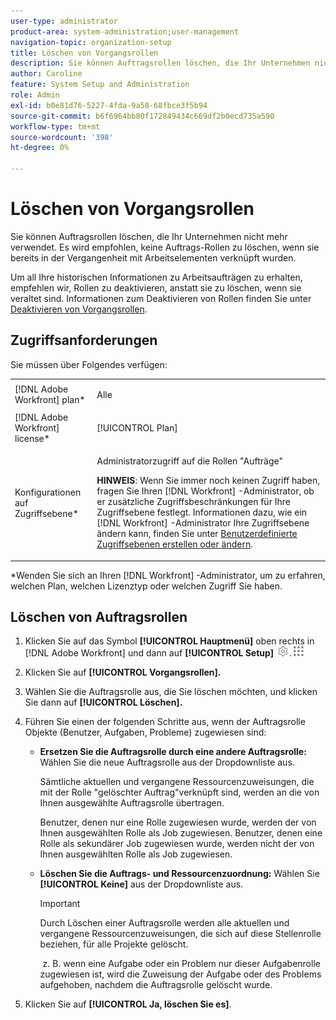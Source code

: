 ```yaml
---
user-type: administrator
product-area: system-administration;user-management
navigation-topic: organization-setup
title: Löschen von Vorgangsrollen
description: Sie können Auftragsrollen löschen, die Ihr Unternehmen nicht mehr verwendet. Es wird empfohlen, keine Auftrags-Rollen zu löschen, wenn sie bereits in der Vergangenheit mit Arbeitselementen verknüpft wurden. Um all Ihre historischen Informationen zu Arbeitsaufträgen zu erhalten, empfehlen wir, Rollen zu deaktivieren, anstatt sie zu löschen, wenn sie veraltet sind. Informationen zum Deaktivieren von Rollen finden Sie unter Deaktivieren von Vorgangsrollen .
author: Caroline
feature: System Setup and Administration
role: Admin
exl-id: b0e81d76-5227-4fda-9a58-68fbce3f5b94
source-git-commit: b6f6964bb80f172849434c669df2b0ecd735a590
workflow-type: tm+mt
source-wordcount: '398'
ht-degree: 0%

---
```


# Löschen von Vorgangsrollen

Sie können Auftragsrollen löschen, die Ihr Unternehmen nicht mehr verwendet. Es wird empfohlen, keine Auftrags-Rollen zu löschen, wenn sie bereits in der Vergangenheit mit Arbeitselementen verknüpft wurden.

Um all Ihre historischen Informationen zu Arbeitsaufträgen zu erhalten, empfehlen wir, Rollen zu deaktivieren, anstatt sie zu löschen, wenn sie veraltet sind. Informationen zum Deaktivieren von Rollen finden Sie unter [Deaktivieren von Vorgangsrollen](../../../administration-and-setup/set-up-workfront/organizational-setup/deactivate-job-roles.md).

## Zugriffsanforderungen

Sie müssen über Folgendes verfügen:

<table style="table-layout:auto"> 
 <col> 
 <col> 
 <tbody> 
  <tr> 
   <td role="rowheader">[!DNL Adobe Workfront] plan*</td> 
   <td> <p>Alle </p> </td> 
  </tr> 
  <tr> 
   <td role="rowheader">[!DNL Adobe Workfront] license*</td> 
   <td>[!UICONTROL Plan]</td> 
  </tr> 
  <tr> 
   <td role="rowheader">Konfigurationen auf Zugriffsebene*</td> 
   <td> <p>Administratorzugriff auf die Rollen "Aufträge"</p> <p><b>HINWEIS</b>: Wenn Sie immer noch keinen Zugriff haben, fragen Sie Ihren [!DNL Workfront] -Administrator, ob er zusätzliche Zugriffsbeschränkungen für Ihre Zugriffsebene festlegt. Informationen dazu, wie ein [!DNL Workfront] -Administrator Ihre Zugriffsebene ändern kann, finden Sie unter <a href="../../../administration-and-setup/add-users/configure-and-grant-access/create-modify-access-levels.md" class="MCXref xref">Benutzerdefinierte Zugriffsebenen erstellen oder ändern</a>.</p> </td> 
  </tr> 
 </tbody> 
</table>

&#42;Wenden Sie sich an Ihren [!DNL Workfront] -Administrator, um zu erfahren, welchen Plan, welchen Lizenztyp oder welchen Zugriff Sie haben.

## Löschen von Auftragsrollen

<!--
<p data-mc-conditions="QuicksilverOrClassic.Draft mode">(NOTE: this moved from create and manage job roles)</p>
-->

1. Klicken Sie auf das Symbol **[!UICONTROL Hauptmenü]** oben rechts in [!DNL Adobe Workfront] und dann auf **[!UICONTROL Setup]** ![](assets/gear-icon-settings.png).![](assets/main-menu-icon.png)

1. Klicken Sie auf **[!UICONTROL Vorgangsrollen].**
1. Wählen Sie die Auftragsrolle aus, die Sie löschen möchten, und klicken Sie dann auf **[!UICONTROL Löschen].**
1. Führen Sie einen der folgenden Schritte aus, wenn der Auftragsrolle Objekte (Benutzer, Aufgaben, Probleme) zugewiesen sind:

   * **Ersetzen Sie die Auftragsrolle durch eine andere Auftragsrolle:** Wählen Sie die neue Auftragsrolle aus der Dropdownliste aus.

     Sämtliche aktuellen und vergangene Ressourcenzuweisungen, die mit der Rolle &quot;gelöschter Auftrag&quot;verknüpft sind, werden an die von Ihnen ausgewählte Auftragsrolle übertragen.

     Benutzer, denen nur eine Rolle zugewiesen wurde, werden der von Ihnen ausgewählten Rolle als Job zugewiesen. Benutzer, denen eine Rolle als sekundärer Job zugewiesen wurde, werden nicht der von Ihnen ausgewählten Rolle als Job zugewiesen.

   * **Löschen Sie die Auftrags- und Ressourcenzuordnung:** Wählen Sie **[!UICONTROL Keine]** aus der Dropdownliste aus.

     >[!IMPORTANT]
     >
     >Durch Löschen einer Auftragsrolle werden alle aktuellen und vergangene Ressourcenzuweisungen, die sich auf diese Stellenrolle beziehen, für alle Projekte gelöscht.

     &#x200B; z. B. wenn eine Aufgabe oder ein Problem nur dieser Aufgabenrolle zugewiesen ist, wird die Zuweisung der Aufgabe oder des Problems aufgehoben, nachdem die Auftragsrolle gelöscht wurde.

1. Klicken Sie auf **[!UICONTROL Ja, löschen Sie es]**.
